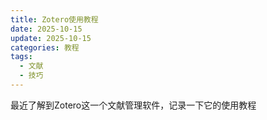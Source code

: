 ```yaml
---
title: Zotero使用教程
date: 2025-10-15
update: 2025-10-15
categories: 教程
tags:
  - 文献
  - 技巧
---
```


最近了解到Zotero这一个文献管理软件，记录一下它的使用教程

<!-- more -->